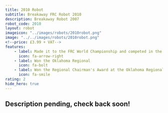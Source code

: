 ```yaml
---
title: 2010 Robot
subtitle: Breakaway FRC Robot 2010
description: Breakaway Robot 2007
robot_code: 2010
layout: robot
imageicon: "../images/robots/2010robot.png"
image: "../../images/robots/2010robot.png"
<!--price: £3.99 + VAT-->
features:
    - label: Made it to the FRC World Championship and competed in the Archimedes Division
      icon: fa-arrow-right
    - label: Won the Oklahoma Regional
      icon: fa-bolt 
    - label: Won the Regional Chairman's Award at the Oklahoma Regional
      icon: fa-smile
rating: 2
hide_hero: true
---
```


<h2>Description pending, check back soon!</h2>
